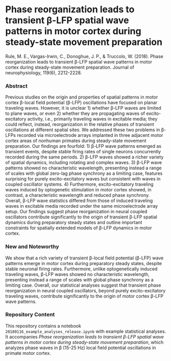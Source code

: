 # Phase reorganization leads to transient β-LFP spatial wave patterns in motor cortex during steady-state movement preparation

Rule, M. E., Vargas-Irwin, C., Donoghue, J. P., & Truccolo, W. (2018). Phase reorganization leads to transient β-LFP spatial wave patterns in motor cortex during steady-state movement preparation. Journal of neurophysiology, 119(6), 2212-2228.

### Abstract

Previous studies on the origin and properties of spatial patterns in motor cortex β-local field potential (β-LFP) oscillations have focused on planar traveling waves. However, it is unclear 1) whether β-LFP waves are limited to plane waves, or even 2) whether they are propagating waves of excito-excitatory activity, i.e., primarily traveling waves in excitable media; they could reflect, instead, reorganization in the relative phases of transient oscillations at different spatial sites. We addressed these two problems in β-LFPs recorded via microelectrode arrays implanted in three adjacent motor cortex areas of nonhuman primates during steady-state movement preparation. Our findings are fourfold: 1) β-LFP wave patterns emerged as transient events, despite stable firing rates of single neurons concurrently recorded during the same periods. 2) β-LFP waves showed a richer variety of spatial dynamics, including rotating and complex waves. 3) β-LFP wave patterns showed no characteristic wavelength, presenting instead a range of scales with global zero-lag phase synchrony as a limiting case, features surprising for purely excito-excitatory waves but consistent with waves in coupled oscillator systems. 4) Furthermore, excito-excitatory traveling waves induced by optogenetic stimulation in motor cortex showed, in contrast, a characteristic wavelength and reduced phase synchrony. Overall, β-LFP wave statistics differed from those of induced traveling waves in excitable media recorded under the same microelectrode array setup. Our findings suggest phase reorganization in neural coupled oscillators contribute significantly to the origin of transient β-LFP spatial dynamics during preparatory steady states and outline important constraints for spatially extended models of β-LFP dynamics in motor cortex.

### New and Noteworthy

We show that a rich variety of transient β-local field potential (β-LFP) wave patterns emerge in motor cortex during preparatory steady states, despite stable neuronal firing rates. Furthermore, unlike optogenetically induced traveling waves, β-LFP waves showed no characteristic wavelength, presenting instead a range of scales with global phase synchrony as a limiting case. Overall, our statistical analyses suggest that transient phase reorganization in neural coupled oscillators, beyond purely excito-excitatory traveling waves, contribute significantly to the origin of motor cortex β-LFP wave patterns.

### Repository Content

This repository contains a notebook `20180116_example_analyses_release.ipynb` with example statistical analyses. It accompanies *Phase reorganization leads to transient β-LFP spatial wave patterns in motor cortex during steady-state movement preparation*, which analyzes phase waves in 
β (15-25 Hz) local field potential oscillations in primate motor cortex.
